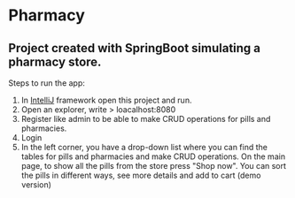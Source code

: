 # Pharmacy
## Project created with SpringBoot simulating a pharmacy store.
Steps to run the app:
1. In [IntelliJ](https://www.jetbrains.com/idea/) framework open this project and run.
2. Open an explorer, write > loacalhost:8080
3. Register like admin to be able to make CRUD operations for pills and pharmacies.
4. Login
5. In the left corner, you have a drop-down list where you can find the tables for pills and pharmacies and make CRUD operations. On the main page, to show all the pills from the store press "Shop now". You can sort the pills in different ways, see more details and add to cart (demo version)
